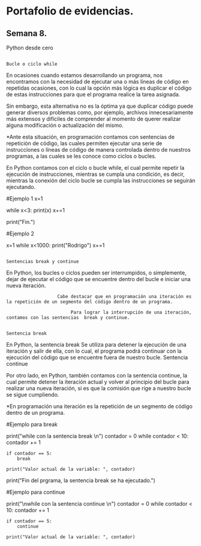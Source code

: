 # Portafolio de evidencias.

## Semana 8.

Python desde cero

                                                                            Bucle o ciclo while
                                                                            
En ocasiones cuando estamos desarrollando un programa, nos encontramos con la necesidad de ejecutar una o más líneas de código en repetidas ocasiones, con lo cual la opción más lógica es duplicar el código de estas instrucciones para que el programa realice la tarea asignada.

Sin embargo, esta alternativa no es la óptima ya que duplicar código puede generar diversos problemas como, por ejemplo, archivos innecesariamente más extensos y difíciles de comprender al momento de querer realizar alguna modificación o actualización del mismo.

*Ante esta situación, en programación contamos con sentencias de repetición de código, las cuales permiten ejecutar una serie de instrucciones o líneas de código de manera controlada dentro de nuestros programas, a las cuales se les conoce como ciclos o bucles.

En Python contamos con el ciclo o bucle while, el cual permite repetir la ejecución de instrucciones, mientras se cumpla una condición, es decir, mientras la conexión del ciclo bucle se cumpla las instrucciones se seguirán ejecutando.


#Ejemplo 1
x=1

while x<3:
    print(x)
    x+=1

print("Fin.")

#Ejemplo 2

x=1
while x<1000:
    print("Rodrigo")
    x+=1
    
    
    
                                                                    Sentencias break y continue
 En Python, los bucles o ciclos pueden ser interrumpidos, o simplemente, dejar de ejecutar el código que se encuentre dentro del bucle e iniciar una nueva iteración.
                       
                       Cabe destacar que en programación una iteración es la repetición de un segmento del código dentro de un programa. 
                            
                            Para lograr la interrupción de una iteración, contamos con las sentencias  break y continue.
                            
                                                                           Sentencia break
                                                               
 En Python, la sentencia break Se utiliza para detener la ejecución de una iteración y salir de ella, con lo cual, el programa podrá continuar con la ejecución del código que se encuentre fuera de nuestro bucle.
                                                                           Sentencia continue
                                                                           
Por otro lado, en Python, también contamos con la sentencia continue, la cual permite detener la iteración actual y volver al principio del bucle para realizar una nueva iteración, si es que la comisión que rige a nuestro bucle se sigue cumpliendo.

*En programación una iteración es la repetición de un segmento de código dentro de un programa.


#Ejemplo para break

print("while con la sentencia break \n")
contador = 0
while contador < 10:
    contador += 1

    if contador == 5:
        break

    print("Valor actual de la variable: ", contador)

print("Fin del prgrama, la sentencia break se ha ejecutado.")



#Ejemplo para continue

print("\nwhile con la sentencia continue \n")
contador = 0
while contador < 10:
    contador += 1

    if contador == 5:
        continue

    print("Valor actual de la variable: ", contador)

